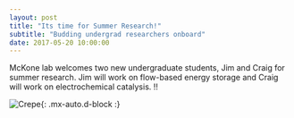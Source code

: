 ```yaml
---
layout: post
title: "Its time for Summer Research!"
subtitle: "Budding undergrad researchers onboard"
date: 2017-05-20 10:00:00
---
```

McKone lab welcomes two new undergraduate students, Jim and Craig for summer research. Jim will work on flow-based energy storage and Craig will work on electrochemical catalysis. !!

![Crepe](https://raw.githubusercontent.com/Advay2803/advay2803.github.io/master/assets/img/Summer%20Research%202017.png){: .mx-auto.d-block :}
